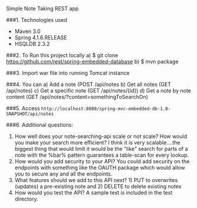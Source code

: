Simple Note Taking REST app

###1. Technologies used
* Maven 3.0
* Spring 4.1.6.RELEASE
* HSQLDB 2.3.2

###2. To Run this project locally
a) $ git clone https://github.com/rest/spring-embedded-database
b) $ mvn package

###3. Import war file into running Tomcat instance

###4. You can 
a) Add a note (POST /api/notes
b) Get all notes (GET /api/notes)
c) Get a specific note (GET /api/notes/{id})
d) Get a note by note content (GET /api/notes/?content=somethingToSearchOn)

###5. Access `http://localhost:8080/spring-mvc-embedded-db-1.0-SNAPSHOT/api/notes`

###6. Additional questions:
1) How well does your note-searching-api scale or not scale? How would you make your search more efficient? I think it is very scalable....the biggest thing that would limit it would be the "like" search for parts of a note with the %bar% pattern guarantees a table-scan for every lookup.
2) How would you add security to your API? You could add security on the endpoints with something like the OAUTH package which would allow you to secure any and all the endpoints.
3) What features should we add to this API next? 1) PUT to overwrites (updates) a pre-existing note and 2) DELETE to delete existing notes
4) How would you test the API? A sample test is included in the test directory.
